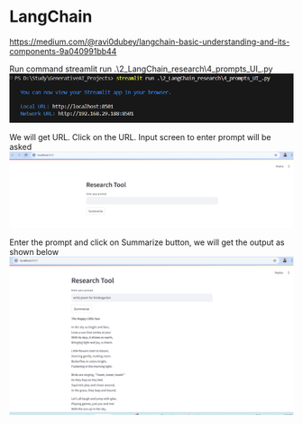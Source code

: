 # LangChain 
https://medium.com/@ravi0dubey/langchain-basic-understanding-and-its-components-9a040991bb44

Run command streamlit run .\2_LangChain_research\4_prompts_UI_.py
![alt text](image-2.png)

We will get URL. Click on the URL. Input screen to enter prompt will be asked
![alt text](image-1.png)

Enter the prompt and click on Summarize button, we will get the output as shown below
![alt text](image.png)
